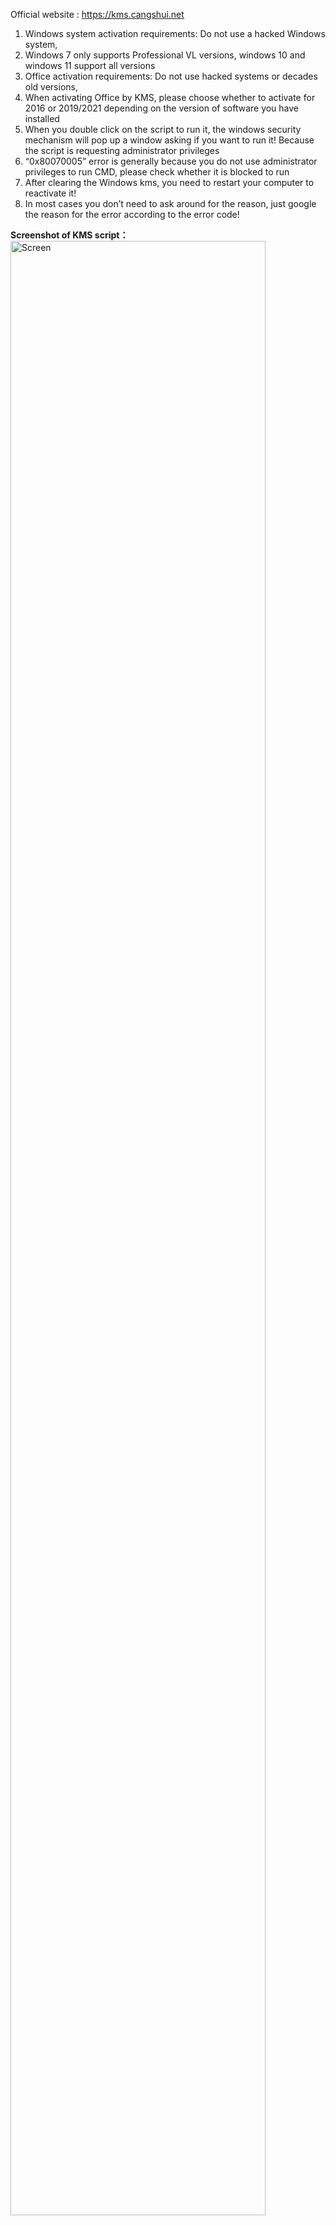<a>Official website : https://kms.cangshui.net</a>
<ol><li>Windows system activation requirements: Do not use a hacked Windows system, <br></li>
<li>Windows 7 only supports Professional VL versions, windows 10 and windows 11 support all versions<br></li><li>Office activation requirements: Do not use hacked systems or decades old versions, <br></li>
<li>When activating Office by KMS, please choose whether to activate for 2016 or 2019/2021 depending on the version of software you have installed<br></li><li>When you double click on the script to run it, the windows security mechanism will pop up a window asking if you want to run it! Because the script is requesting administrator privileges<br></li><li>“0x80070005” error is generally because you do not use administrator privileges to run CMD, please check whether it is blocked to run<br></li><li>After clearing the Windows kms, you need to restart your computer to reactivate it!<br></li><li>In most cases you don’t need to ask around for the reason, just google the reason for the error according to the error code!</li></ol>
<p><strong>Screenshot of KMS script：</strong><br><img src="https://cdn.jsdelivr.net/gh/CangShui/kms-script/img/Screen.gif" alt="Screen" width="90%"></p>
